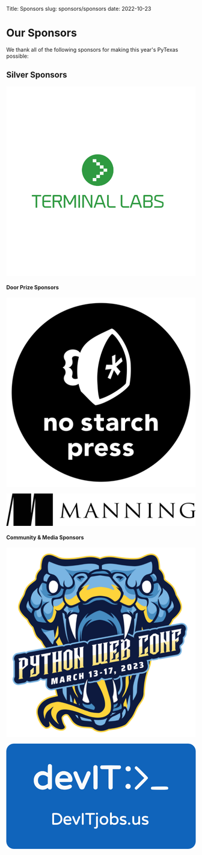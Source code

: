 Title: Sponsors
slug: sponsors/sponsors
date: 2022-10-23


# Our Sponsors
We thank all of the following sponsors for making this year's PyTexas possible:

## Silver Sponsors
<div class="row mb-4 align-items-center" markdown="1">
<div class="col-4" markdown="1">

[![Terminal Labs logo](/theme/img/sponsors/terminal-labs.svg)](https://www.terminallabs.com/)

</div>
</div>

#### Door Prize Sponsors
<div class="row mb-4 align-items-center" markdown="1">
<div class="col-3" markdown="1">

[![No Starch Press logo](/theme/img/sponsors/no-starch.png)](https://nostarch.com/)

</div>

<div class="col-3" markdown="1">

[![Manning Publications Logo](/theme/img/sponsors/manning.png)](https://www.manning.com/)

</div>
</div>

#### Community & Media Sponsors

<div class="row mb-4 align-items-center" markdown="1">
<div class="col-3" markdown="1">

[![Python Web Conf Logo](/theme/img/sponsors/pwc23.png)](https://2023.pythonwebconf.com/)

</div>

<div class="col-3" markdown="1">

[![devIT logo](/theme/img/sponsors/devit.png)](https://devitjobs.us/jobs/Python/all/all)

</div>

</div>
</div>


